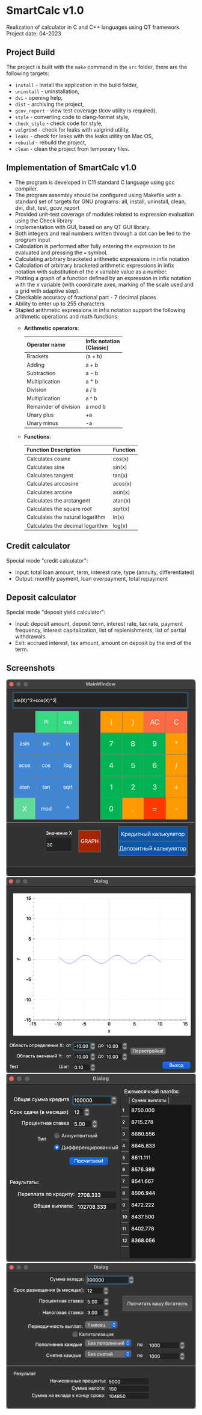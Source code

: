 # SmartCalc v1.0
Realization of calculator in C and C++ languages using QT framework.  
Project date: 04-2023

## Project Build

The project is built with the `make` command in the `src` folder, there are the following targets:  
- `install` - install the application in the build folder,  
- `uninstall` - uninstallation,  
- `dvi` - opening help,  
- `dist` - archiving the project,  
- `gcov_report` - view test coverage (lcov utility is required),  
- `style` - converting code to clang-format style,  
- `check_style` - check code for style,  
- `valgrind` - check for leaks with valgrind utility,  
- `leaks` - check for leaks with the leaks utility on Mac OS,  
- `rebuild` - rebuild the project,  
- `clean` - clean the project from temporary files.

## Implementation of SmartCalc v1.0

- The program is developed in C11 standard C language using gcc compiler.
- The program assembly should be configured using Makefile with a standard set of targets for GNU programs: all, install, uninstall, clean, dvi, dist, test, gcov_report
- Provided unit-test coverage of modules related to expression evaluation using the Check library
- Implementation with GUI, based on any QT GUI library.
- Both integers and real numbers written through a dot can be fed to the program input
- Calculation is performed after fully entering the expression to be evaluated and pressing the `=` symbol.
- Calculating arbitrary bracketed arithmetic expressions in infix notation
- Calculation of arbitrary bracketed arithmetic expressions in infix notation with substitution of the _x_ variable value as a number.
- Plotting a graph of a function defined by an expression in infix notation with the _x_ variable (with coordinate axes, marking of the scale used and a grid with adaptive step).  
- Checkable accuracy of fractional part - 7 decimal places
- Ability to enter up to 255 characters
- Stapled arithmetic expressions in infix notation support the following arithmetic operations and math functions:
    - **Arithmetic operators**:

        | Operator name | Infix notation <br /> (Classic) |
        | ------ | ------ | 
        | Brackets | (a + b) |
        | Adding | a + b |
        | Subtraction | a - b |
        | Multiplication | a * b |
        | Division | a / b |
        | Multiplication | a ^ b | a ^ b | 
        | Remainder of division | a mod b |
        | Unary plus | +a | 
        | Unary minus | -a |

    - **Functions**:
  
        | Function Description | Function | 
        | ---------------- | ------- |  
        | Calculates cosine | cos(x) |   
        | Calculates sine | sin(x) |  
        | Calculates tangent | tan(x) |  
        | Calculates arccosine | acos(x) | 
        | Calculates arcsine | asin(x) | 
        | Calculates the arctangent | atan(x) |
        | Calculates the square root | sqrt(x) |
        | Calculates the natural logarithm | ln(x) | 
        | Calculates the decimal logarithm | log(x) |

## Credit calculator

Special mode "credit calculator":
 - Input: total loan amount, term, interest rate, type (annuity, differentiated)
 - Output: monthly payment, loan overpayment, total repayment

## Deposit calculator

Special mode "deposit yield calculator":
 - Input: deposit amount, deposit term, interest rate, tax rate, payment frequency, interest capitalization, list of replenishments, list of partial withdrawals
 - Exit: accrued interest, tax amount, amount on deposit by the end of the term.

 ## Screenshots

 ![main](screenshots/main.png)  
 ![main](screenshots/graph.png)  
 ![main](screenshots/credit.png)  
 ![main](screenshots/deposit.png)